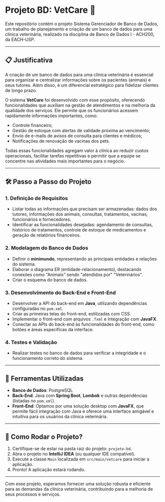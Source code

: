 # Projeto BD: VetCare 🐾

Este repositório contém o projeto Sistema Gerenciador de Banco de Dados, um trabalho de planejamento e criação de um banco de dados para uma clínica veterinária, realizado na disciplina de Banco de Dados I - ACH200, da EACH-USP.

---

## 📋 Justificativa
A criação de um banco de dados para uma clínica veterinária é essencial para organizar e centralizar informações sobre os pacientes (animais) e seus tutores. Além disso, é um diferencial estratégico para fidelizar clientes de longo prazo. 

O sistema **VetCare** foi desenvolvido com esse propósito, oferecendo funcionalidades que auxiliam na gestão de atendimentos e na melhoria da qualidade dos serviços. Ele permite que os funcionários acessem rapidamente informações importantes, como:

- Controle financeiro;
- Gestão de estoque com alertas de validade próxima ao vencimento;
- Envio de e-mails de avisos de consulta para clientes e médicos;
- Notificações de renovação de vacinas dos pets.

Todas essas funcionalidades agregam valor à clínica ao reduzir custos operacionais, facilitar tarefas repetitivas e permitir que a equipe se concentre nas atividades mais importantes para o negócio.

---

## 🛠️ Passo a Passo do Projeto

### 1. Definição de Requisitos
- Listar todas as informações que precisam ser armazenadas: dados dos tutores, informações dos animais, consultas, tratamentos, vacinas, funcionários e fornecedores.
- Identificar as funcionalidades desejadas: agendamento de consultas, histórico de tratamentos, controle de estoque de medicamentos e geração de relatórios financeiros.

### 2. Modelagem do Banco de Dados
- Definir o **minimundo**, representando as principais entidades e relações do sistema.
- Elaborar o diagrama ER (entidade-relacionamento), destacando conexões como "Animais" sendo "atendidos por" "Veterinários".
- Criar o esquema do banco de dados.

### 3. Desenvolvimento do Back-End e Front-End
- Desenvolver a API do back-end em **Java**, utilizando dependências configuradas no `pom.xml`.
- Criar as primeiras telas do front-end, estilizadas com CSS.
- Implementar o front-end com arquivos `.fxml` e integração com **JavaFX**.
- Conectar as APIs do back-end às funcionalidades do front-end, como botões e áreas específicas da interface.

### 4. Testes e Validação
- Realizar testes no banco de dados para verificar a integridade e o funcionamento correto do sistema.

---

## 🧰 Ferramentas Utilizadas
- **Banco de Dados**: PostgreSQL
- **Back-End**: Java com **Spring Boot**, **Lombok** e outras dependências (listadas no `pom.xml`).
- **Front-End**: Optamos por uma solução desktop com **JavaFX**, que permite fácil integração com Java e oferece uma interface amigável e intuitiva para os usuários da clínica veterinária.

---

## 🚀 Como Rodar o Projeto?
1. Certifique-se de estar na pasta raiz do projeto: `projeto-bd`.
2. Abra o projeto no **IntelliJ IDEA** (ou qualquer IDE compatível).
3. Execute a classe `Main` localizada em `src/main/vetcare` para iniciar a aplicação.
4. Pronto! A aplicação estará rodando.

---

Com esse projeto, esperamos fornecer uma solução robusta e eficiente para as demandas da clínica veterinária, contribuindo para a melhoria de seus processos e serviços.
